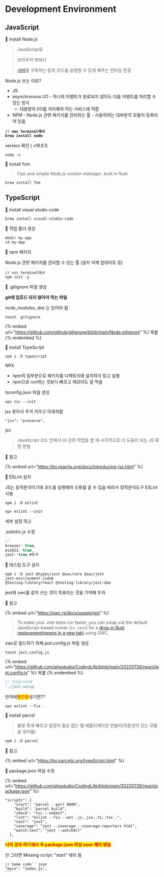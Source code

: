 # Development Environment

## JavaScript

🔳 install Node.js

> JavaScript로
>
> 브라우저 밖에서
>
> [서버](https://namu.wiki/w/%EC%84%9C%EB%B2%84)를 구축하는 등의 코드를 실행할 수 있게 해주는 런타임 환경

Node.js 쓰는 이유?

* JS
* asynchronous I/O - 하나의 이벤트가 완료되지 않아도 다음 이벤트를 처리할 수 있는 방식
  * 대용량의 I/O를 처리해야 하는 서비스에 적합
* NPM - Node.js 관련 패키지를 관리하는 툴 - 사용하려는 대부분의 모듈이 등록되어 있음

<pre><code><strong>// mac terminal에서
</strong><strong>brew install node
</strong></code></pre>

version 확인 ( v19.8.1)

```
node -v
```



🔳 install fnm

> Fast and simple _Node.js version manager_, built in Rust

```
brew install fnm
```



## TypeScript

🔳 install visual studio code

```
brew install visual-studio-code
```



🔳 작업 폴더 생성

```
mkdir my-app
cd my-app
```



🔳 npm 패키지

Node.js 관련 패키지를 관리할 수 있는 툴 (설치 삭제 업데이트 등)

```
// vsc terminal에서
npm init -y
```



🔳 .gitignore 파일 생성

**git에 업로드 되지 않아야 하는 파일**

node\_modules, dist 는 있어야 됨

```
touch .gitignore
```

{% embed url="https://github.com/github/gitignore/blob/main/Node.gitignore" %}
복붙
{% endembed %}



🔳 install TypeScript

```
npm i -D typescript
```

NPX

* npm의 일부분으로 패키지를 디렉토리에 설치하지 않고 실행
* npm으로 run하는 것보다 빠르고 메모리도 덜 먹음

tsconfig.json 파일 생성

```
npx tsc --init
```

jsx 찾아서 주석 지우고 아래처럼

```jsonc
"jsx": "preserve",
```

jsx

> JavaScript 코드 안에서 UI 관련 작업을 할 때 시각적으로 더 도움이 되는 JS 확장 문법

🔗 참고

{% embed url="https://ko.reactjs.org/docs/introducing-jsx.html" %}



🔳 ESLint 설치

JS는 동적분석이기에 코드를 실행해야 오류를 알 수 있음 따라서 정적분석도구 ESLint 사용

```
npm i -D eslint
```

```
npx eslint --init
```

세부 설정 하고

.eslintrc.js 수정

```javascript
// 
browser: true,
es2021: true,
jest: true #추가
```



🔳 테스팅 도구 설치

```
npm i -D jest @types/jest @swc/core @swc/jest
jest-environment-jsdom
@testing-library/react @testing-library/jest-dom
```

jest와 swc를 같이 쓰는 것이 목표라는 것을 기억해 두자

🔗 참고

{% embed url="https://swc.rs/docs/usage/jest" %}

> To make your Jest tests run faster, you can swap out the default JavaScript-based runner (`ts-jest`) for a [drop-in Rust replacement(opens in a new tab)](https://github.com/swc-project/jest) using SWC.

swc로 빌드하기 위해 jest.config.js 파일 생성

```
touch jest.config.js
```

{% embed url="https://github.com/ahastudio/CodingLife/blob/main/20220726/react/jest.config.js" %}
복붙
{% endembed %}

```javascript
// 안쓰는거삭제
'./jest.setup'
```

만약에<mark style="color:red;">빨간줄</mark>생기면??

```
npx eslint --fix .
```



🔳 install parcel

> 불꽃 튀게 빠르고 설정이 필요 없는 웹 애플리케이션 번들러(의존성이 있는 모듈을 묶어줌)

```
npm i -D parcel
```

🔗 참고

{% embed url="https://ko.parceljs.org/typeScript.html" %}

🔳 package.json 파일 수정

{% embed url="https://github.com/ahastudio/CodingLife/blob/main/20220726/react/package.json" %}

```
"scripts": {
    "start": "parcel --port 8080",
    "build": "parcel build",
    "check": "tsc --noEmit",
    "lint": "eslint --fix --ext .js,.jsx,.ts,.tsx .",
    "test": "jest",
    "coverage": "jest --coverage --coverage-reporters html",
    "watch:test": "jest --watchAll"
  },
```

<mark style="color:red;">**나의 경우 여기에서 꼭 package.json 파일 save 해야 됐음**</mark>

안 그러면 Missing script: "start" 에러 뜸



````
// Some code```json
"main": "index.js",
```
````

